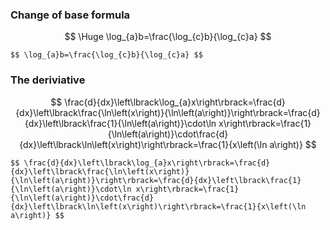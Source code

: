 ### Change of base formula

$$ \Huge \log_{a}b=\frac{\log_{c}b}{\log_{c}a} $$
```
$$ \log_{a}b=\frac{\log_{c}b}{\log_{c}a} $$

```

### The deriviative

$$ \frac{d}{dx}\left\lbrack\log_{a}x\right\rbrack=\frac{d}{dx}\left\lbrack\frac{\ln\left(x\right)}{\ln\left(a\right)}\right\rbrack=\frac{d}{dx}\left\lbrack\frac{1}{\ln\left(a\right)}\cdot\ln x\right\rbrack=\frac{1}{\ln\left(a\right)}\cdot\frac{d}{dx}\left\lbrack\ln\left(x\right)\right\rbrack=\frac{1}{x\left(\ln a\right)} $$

```
$$ \frac{d}{dx}\left\lbrack\log_{a}x\right\rbrack=\frac{d}{dx}\left\lbrack\frac{\ln\left(x\right)}{\ln\left(a\right)}\right\rbrack=\frac{d}{dx}\left\lbrack\frac{1}{\ln\left(a\right)}\cdot\ln x\right\rbrack=\frac{1}{\ln\left(a\right)}\cdot\frac{d}{dx}\left\lbrack\ln\left(x\right)\right\rbrack=\frac{1}{x\left(\ln a\right)} $$
```